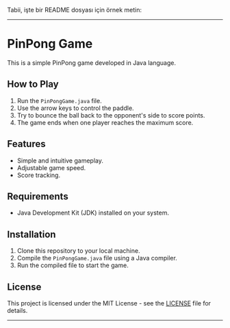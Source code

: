 Tabii, işte bir README dosyası için örnek metin:

---

# PinPong Game

This is a simple PinPong game developed in Java language.

## How to Play

1. Run the `PinPongGame.java` file.
2. Use the arrow keys to control the paddle.
3. Try to bounce the ball back to the opponent's side to score points.
4. The game ends when one player reaches the maximum score.

## Features

- Simple and intuitive gameplay.
- Adjustable game speed.
- Score tracking.

## Requirements

- Java Development Kit (JDK) installed on your system.

## Installation

1. Clone this repository to your local machine.
2. Compile the `PinPongGame.java` file using a Java compiler.
3. Run the compiled file to start the game.

## License

This project is licensed under the MIT License - see the [LICENSE](LICENSE) file for details.

---

